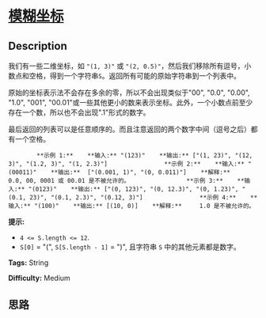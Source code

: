 # [模糊坐标][title]

## Description

我们有一些二维坐标，如 `"(1, 3)"` 或 `"(2,
0.5)"`，然后我们移除所有逗号，小数点和空格，得到一个字符串`S`。返回所有可能的原始字符串到一个列表中。

原始的坐标表示法不会存在多余的零，所以不会出现类似于"00", "0.0", "0.00", "1.0", "001",
"00.01"或一些其他更小的数来表示坐标。此外，一个小数点前至少存在一个数，所以也不会出现".1"形式的数字。

最后返回的列表可以是任意顺序的。而且注意返回的两个数字中间（逗号之后）都有一个空格。


            **示例 1:**    **输入:** "(123)"    **输出:** ["(1, 23)", "(12, 3)", "(1.2, 3)", "(1, 2.3)"]                **示例 2:**    **输入:** "(00011)"    **输出:**  ["(0.001, 1)", "(0, 0.011)"]    **解释:**     0.0, 00, 0001 或 00.01 是不被允许的。                **示例 3:**    **输入:** "(0123)"    **输出:** ["(0, 123)", "(0, 12.3)", "(0, 1.23)", "(0.1, 23)", "(0.1, 2.3)", "(0.12, 3)"]                **示例 4:**    **输入:** "(100)"    **输出:** [(10, 0)]    **解释:**     1.0 是不被允许的。    



**提示:**

  * `4 <= S.length <= 12`.
  * `S[0]` = "(", `S[S.length - 1]` = ")", 且字符串 `S` 中的其他元素都是数字。




**Tags:** String

**Difficulty:** Medium

## 思路

[title]: https://leetcode-cn.com/problems/ambiguous-coordinates
